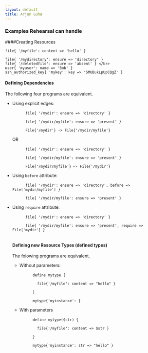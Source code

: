 ```yaml
---
layout: default
title: Arjun Guha
---
```



### Examples Rehearsal can handle

####Creating Resources

```puppet
file{ '/myfile': content => 'hello' }

file{ '/mydirectory': ensure => 'directory' }
file{ '/deletedfile': ensure => 'absent' } </br>
user{ 'myuser': name => 'Bob' }
ssh_authorized_key{ 'mykey': key => 'SMUBukLpUpCQgZ' }
```

<h4>Defining Dependencies</h4>

<p>
  The following four programs are equivalent.
  <ul>
  <li>Using explicit edges: </br>
    <code>
      file{ '/mydir': ensure => 'directory' } </br>
      file{ '/mydir/myfile': ensure => 'present' } </br>
      File{'/mydir'} -> File{'/mydir/myfile'}
    </code> </br>
    OR </br>
    <code>
      file{ '/mydir': ensure => 'directory' } </br>
      file{ '/mydir/myfile': ensure => 'present' } </br>
      File{'/mydir/myfile'} <- File{'/mydir'}
    </code>
  </li>
  <li>Using <code>before</code> attribute: </br>
    <code>
      file{ '/mydir': ensure => 'directory', before => File['mydir/myfile'] } </br>
      file{ '/mydir/myfile': ensure => 'present' }
    </code>
  </li>
  <li>Using <code>require</code> attribute: </br>
    <code>
      file{ '/mydir': ensure => 'directory' } </br>
      file{ '/mydir/myfile': ensure => 'present', require => File['mydir'] }
    </code>
  </li>
</p>

<h4>Defining new Resource Types (defined types)</h4>
<p>The folowing programs are equivalent.
  <ul>
  <li>Without parameters:</br>
    <code>
      define mytype { </br>
        <tab1>file{'/myfile': content => "hello" }</br></tab1>
      }</br>
      mytype{'myinstance': }
    </code>
  <li>With parameters</br>
    <code>
      define mytype($str) { </br>
        <tab1>file{'/myfile': content => $str }</br></tab1>
      }</br>
      mytype{'myinstance': str => "hello" }
    </code>
  </ul>
</p>